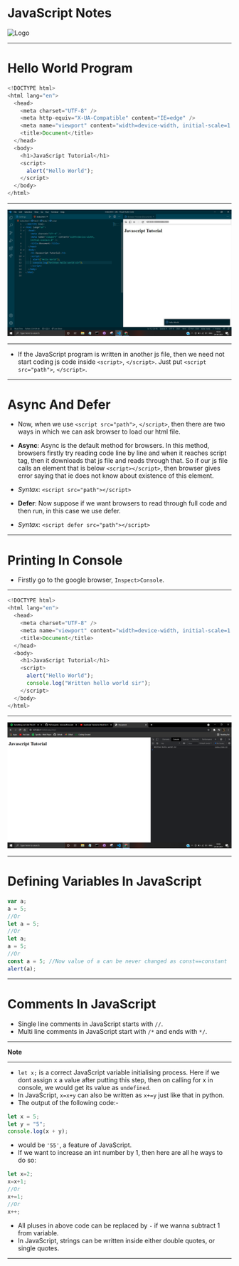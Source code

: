 # JavaScript Notes

![Logo](https://www.freepnglogos.com/uploads/JavaScript-png/JavaScript-logo-transparent-logo-JavaScript-images-3.png)

<hr>

# Hello World Program

```js
<!DOCTYPE html>
<html lang="en">
  <head>
    <meta charset="UTF-8" />
    <meta http-equiv="X-UA-Compatible" content="IE=edge" />
    <meta name="viewport" content="width=device-width, initial-scale=1.0" />
    <title>Document</title>
  </head>
  <body>
    <h1>JavaScript Tutorial</h1>
    <script>
      alert("Hello World");
    </script>
  </body>
</html>
```

<hr>

![Output](Images/alert1.png)

<hr>

- If the JavaScript program is written in another js file, then we need not start coding js code inside `<script>`, `</script>`. Just put `<script src="path">`, `</script>`.

<hr>

# Async And Defer

- Now, when we use `<script src="path">`, `</script>`, then there are two ways in which we can ask browser to load our html file.

- **Async**: Async is the default method for browsers. In this method, browsers firstly try reading code line by line and when it reaches script tag, then it downloads that js file and reads through that. So if our js file calls an element that is below `<script></script>`, then browser gives error saying that ie does not know about existence of this element.
- _Syntax_: `<script src="path"></script>`

- **Defer**: Now suppose if we want browsers to read through full code and then run, in this case we use defer.
- _Syntax_: `<script defer src="path"></script>`

<hr>

# Printing In Console

- Firstly go to the google browser, `Inspect>Console`.

<hr>

```js
<!DOCTYPE html>
<html lang="en">
  <head>
    <meta charset="UTF-8" />
    <meta name="viewport" content="width=device-width, initial-scale=1.0" />
    <title>Document</title>
  </head>
  <body>
    <h1>JavaScript Tutorial</h1>
    <script>
      alert("Hello World");
      console.log("Written hello world sir");
    </script>
  </body>
</html>
```

<hr>

![Output](Images/console1.png)

<hr>

# Defining Variables In JavaScript

```js
var a;
a = 5;
//Or
let a = 5;
//Or
let a;
a = 5;
//Or
const a = 5; //Now value of a can be never changed as const==constant
alert(a);
```

<hr>

# Comments In JavaScript

- Single line comments in JavaScript starts with `//`.
- Multi line comments in JavaScript start with `/*` and ends with `*/`.

<hr>

**Note**

<hr>

- `let x;` is a correct JavaScript variable initialising process. Here if we dont assign x a value after putting this step, then on calling for x in console, we would get its value as `undefined`.
- In JavaScript, `x=x+y` can also be written as `x+=y` just like that in python.
- The output of the following code:-

```js
let x = 5;
let y = "5";
console.log(x + y);
```

- would be `'55'`, a feature of JavaScript.
- If we want to increase an int number by 1, then here are all he ways to do so:

```js
let x=2;
x=x+1;
//Or
x+=1;
//Or
x++;
```

- All pluses in above code can be replaced by ``-`` if we wanna subtract 1 from variable.
- In JavaScript, strings can be written inside either double quotes, or single quotes.

<hr>
